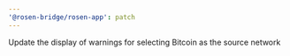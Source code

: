 ```yaml
---
'@rosen-bridge/rosen-app': patch
---
```


Update the display of warnings for selecting Bitcoin as the source network
